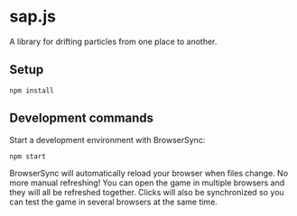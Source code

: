 # sap.js

A library for drifting particles from one place to another.

## Setup

    npm install

## Development commands

Start a development environment with BrowserSync:

    npm start

BrowserSync will automatically reload your browser when files
change.  No more manual refreshing!  You can open the game in multiple browsers
and they will all be refreshed together.  Clicks will also be synchronized so
you can test the game in several browsers at the same time.
